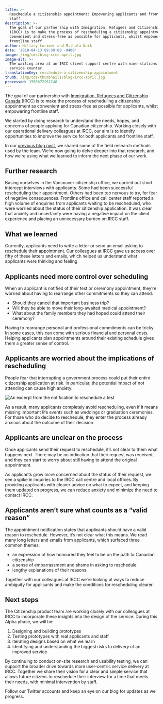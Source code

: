 ```yaml
---
title: >-
  Reschedule a citizenship appointment: Empowering applicants and frontline
  staff
description: >-
  The goal of our partnership with Immigration, Refugees and Citizenship Canada
  (IRCC) is to make the process of rescheduling a citizenship appointment as
  convenient and stress-free as possible for applicants, whilst empowering
  frontline staff. 
author: Hillary Lorimer and Mithula Naik
date: '2018-04-13 09:00:00 -0400'
image: /img/cds/blog-ircc-april.jpg
image-alt: >-
  The waiting area at an IRCC client support centre with nine stations at the
  service counter.
translationKey: reschedule-a-citizenship-appointment
thumb: /img/cds/thumbnails/blog-ircc-april.jpg
processed: 1550672961748
---
```


The goal of our partnership with [Immigration, Refugees and Citizenship Canada](https://www.canada.ca/en/immigration-refugees-citizenship.html) (IRCC) is to make the process of rescheduling a citizenship appointment as convenient and stress-free as possible for applicants, whilst empowering frontline staff.

We started by doing research to understand the needs, hopes, and concerns of people applying for Canadian citizenship. Working closely with our operational delivery colleagues at IRCC, our aim is to identify opportunities to improve the service for both applicants and frontline staff.

In our [previous blog post](https://digital.canada.ca/2017/10/24/framing-a-design-problem/), we shared some of the field research methods used by the team. We’re now going to delve deeper into that research, and how we’re using what we learned to inform the next phase of our work.

## Further research

Basing ourselves in the Vancouver citizenship office, we carried out short intercept interviews with applicants. Some had been successful rescheduling their appointment. Others had been too nervous to try, for fear of negative consequences. Frontline office and call center staff reported a high volume of enquiries from applicants waiting to be rescheduled, who were worried about the status of their citizenship application. It was clear that anxiety and uncertainty were having a negative impact on the client experience and placing an unnecessary burden on IRCC staff.

## What we learned

Currently, applicants need to write a letter or send an email asking to reschedule their appointment. Our colleagues at IRCC gave us access over fifty of these letters and emails, which helped us understand what applicants were thinking and feeling.

## Applicants need more control over scheduling

When an applicant is notified of their test or ceremony appointment, they’re worried about having to rearrange other commitments so they can attend.

* Should they cancel that important business trip?
* Will they be able to move their long-awaited medical appointment?
* What about the family members they had hoped could attend their ceremony?

Having to rearrange personal and professional commitments can be tricky. In some cases, this can come with serious financial and personal costs. Helping applicants plan appointments around their existing schedule gives them a greater sense of control.

## Applicants are worried about the implications of rescheduling

People fear that interrupting a government process could put their entire citizenship application at risk. In particular, the potential impact of not attending can cause high anxiety:

<img alt="An excerpt from the notification to reschedule a test" src="/img/cds/english-01.svg">

As a result, many applicants completely avoid rescheduling, even if it means missing important life events such as weddings or graduation ceremonies. For those who do decide to reschedule, they enter the process already anxious about the outcome of their decision.

## Applicants are unclear on the process

Once applicants send their request to reschedule, it’s not clear to them what happens next. There may be no indication that their request was received, and they can start to worry about still having to attend the original appointment.

As applicants grow more concerned about the status of their request, we see a spike in inquiries to the IRCC call centre and local offices. By providing applicants with clearer advice on what to expect, and keeping them updated on progress, we can reduce anxiety and minimize the need to contact IRCC.

## Applicants aren’t sure what counts as a “valid reason”

The appointment notification states that applicants should have a valid reason to reschedule. However, it’s not clear what this means. We read many long letters and emails from applicants, which surfaced three common themes:

* an expression of how honoured they feel to be on the path to Canadian citizenship
* a sense of embarrassment and shame in asking to reschedule
* lengthy explanations of their reasons

Together with our colleagues at IRCC we’re looking at ways to reduce ambiguity for applicants and make the conditions for rescheduling clearer.

## Next steps

The Citizenship product team are working closely with our colleagues at IRCC to incorporate these insights into the design of the service. During this Alpha phase, we will be:

1. Designing and building prototypes
2. Testing prototypes with real applicants and staff
3. Iterating designs based on what we learn
4. Identifying and understanding the biggest risks to delivery of an improved service

By continuing to conduct on-site research and usability testing, we can support the broader drive towards more user-centric service delivery at IRCC. Together we share their vision for a clear and simple service that allows future citizens to reschedule their interview for a time that meets their needs, with minimal intervention by staff.

Follow our Twitter accounts and keep an eye on our blog for updates as we progress.

